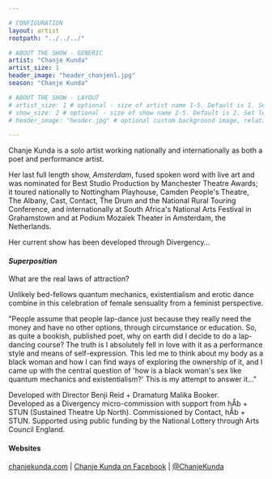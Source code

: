 ```yaml
---

# CONFIGURATION
layout: artist
rootpath: "../../../"

# ABOUT THE SHOW - GENERIC
artist: "Chanje Kunda"
artist_size: 1
header_image: "header_chanjenl.jpg"
season: "Chanje Kunda"

# ABOUT THE SHOW - LAYOUT
# artist_size: 1 # optional - size of artist name 1-5. Default is 1. Set longer names to lower values
# show_size: 2 # optional - size of show name 2-5. Default is 2. Set longer names to lower values
# header_image: "header.jpg" # optional custom background image, relative to current page

---
```

Chanje Kunda is a solo artist working nationally and internationally as both a poet and performance artist.        
         
Her last full length show, *Amsterdam*, fused spoken word with live art and was nominated for Best Studio Production by Manchester Theatre Awards; it toured nationally to Nottingham Playhouse, Camden People's Theatre, The Albany, Cast, Contact, The Drum and the National Rural Touring Conference, and internationally at South Africa's National Arts Festival in Grahamstown and at Podium Mozaiek Theater in Amsterdam, the Netherlands.         
         
Her current show has been developed through Divergency…        
         
#### *Superposition*
What are the real laws of attraction?         
         
Unlikely bed-fellows quantum mechanics, existentialism and erotic dance combine in this celebration of female sensuality from a feminist perspective.
         
"People assume that people lap-dance just because they really need the money and have no other options, through circumstance or education. So, as quite a bookish, published poet, why on earth did I decide to do a lap-dancing course? The truth is I absolutely fell in love with it as a performance style and means of self-expression. This led me to think about my body as a black woman and how I can find ways of exploring the ownership of it, and I came up with the central question of 'how is a black woman's sex like quantum mechanics and existentialism?' This is my attempt to answer it…"       
         
Developed with Director Benji Reid + Dramaturg Malika Booker.          
Developed as a Divergency micro-commission with support from hÅb + STUN (Sustained Theatre Up North). Commissioned by Contact, hÅb + STUN. Supported using public funding by the National Lottery through Arts Council England.        
         
#### Websites          
<a href="http://www.chanjekunda.com" target="_blank">chanjekunda.com</a> | <a href="http://facebook.com/Chanje-Kunda-Page-196097173743336" target="_blank">Chanje Kunda on Facebook</a> | <a href="http://twitter.com/ChanjeKunda" target="_blank">@ChanjeKunda</a>
